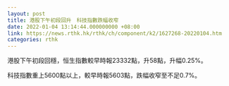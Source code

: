 ```yaml
---
layout: post
title: 港股下午初段回升　科技指數跌幅收窄
date: 2022-01-04 13:14:44.000000000 +08:00
link: https://news.rthk.hk/rthk/ch/component/k2/1627268-20220104.htm
categories: rthk
---
```


港股下午初段回穩，恒生指數較早時報23332點，升58點，升幅0.25%。

科技指數重上5600點以上，較早時報5603點，跌幅收窄至不足0.7%。
